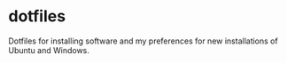 # dotfiles

Dotfiles for installing software and my preferences for new installations of Ubuntu and Windows.
